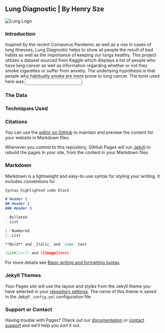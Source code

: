 ## Lung Diagnostic | By Henry Sze

![Lung Logo](https://nddmed.com/_Resources/Persistent/999d87c888206d2cdba2532539367ce3646670b2/lunghealthmatters_100-2508x1410-800x450.jpg)

### Introduction
Inspired by the recent Cornavirus Pandemic as well as a rise in cases of lung illnesses, Lung Diagnostic helps to show all people the result of bad habits as well as the importance of keeping our lungs healthy. This project utilizes a dataset sourced from Kaggle which displays a list of people who have lung cancer as well as information regarding whether or not they smoke cigarettes or suffer from anxiety. The underlying hypothesis is that people who habitually smoke are more prone to lung cancer. The tools used here was <Input Tools Here>.

  
### The Data
  
  
### Techniques Used
  
  
### Citations
  
  
You can use the [editor on GitHub](https://github.com/HenrySze/CSci-39542-Project/edit/gh-pages/index.md) to maintain and preview the content for your website in Markdown files.

Whenever you commit to this repository, GitHub Pages will run [Jekyll](https://jekyllrb.com/) to rebuild the pages in your site, from the content in your Markdown files.

### Markdown

Markdown is a lightweight and easy-to-use syntax for styling your writing. It includes conventions for

```markdown
Syntax highlighted code block

# Header 1
## Header 2
### Header 3

- Bulleted
- List

1. Numbered
2. List

**Bold** and _Italic_ and `Code` text

[Link](url) and ![Image](src)
```

For more details see [Basic writing and formatting syntax](https://docs.github.com/en/github/writing-on-github/getting-started-with-writing-and-formatting-on-github/basic-writing-and-formatting-syntax).

### Jekyll Themes

Your Pages site will use the layout and styles from the Jekyll theme you have selected in your [repository settings](https://github.com/HenrySze/CSci-39542-Project/settings/pages). The name of this theme is saved in the Jekyll `_config.yml` configuration file.

### Support or Contact

Having trouble with Pages? Check out our [documentation](https://docs.github.com/categories/github-pages-basics/) or [contact support](https://support.github.com/contact) and we’ll help you sort it out.
